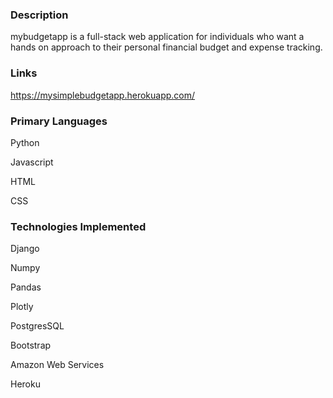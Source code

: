 ### Description

mybudgetapp is a full-stack web application for individuals who want a hands on approach to their personal financial budget and expense tracking.

### Links

https://mysimplebudgetapp.herokuapp.com/

### Primary Languages

Python

Javascript

HTML

CSS

### Technologies Implemented

Django

Numpy

Pandas

Plotly

PostgresSQL

Bootstrap

Amazon Web Services

Heroku






